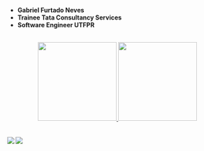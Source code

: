 - <b>Gabriel Furtado Neves</b><br>
- <b>Trainee Tata Consultancy Services
- <b>Software Engineer UTFPR</b>
<br>


<div align="center">
  <a href="https://github.com/gabrielfurtadon">
  <img height="180em" src="https://github-readme-stats.vercel.app/api?username=gabrielfurtadon&show_icons=true&theme=vision-friendly-dark&include_all_commits=true&count_private=true"/>
  <img height="180em" src="https://github-readme-stats.vercel.app/api/top-langs/?username=gabrielfurtadon&layout=compact&langs_count=7&theme=vision-friendly-dark"/>
</div>

 <br> 
  <br>
<div>
  <a href="https://www.linkedin.com/in/gabriel-furtado-neves-52ba28215/" target="_blank"><img src="https://img.shields.io/badge/-LinkedIn-%230077B5?style=for-the-badge&logo=linkedin&logoColor=white" target="_blank"></a> 
  <a href = "mailto:gabrielfurtado@alunos.utfpr.edu.br"><img src="https://img.shields.io/badge/-Gmail-%23333?style=for-the-badge&logo=gmail&logoColor=white" target="_blank"></a>
  </div>

